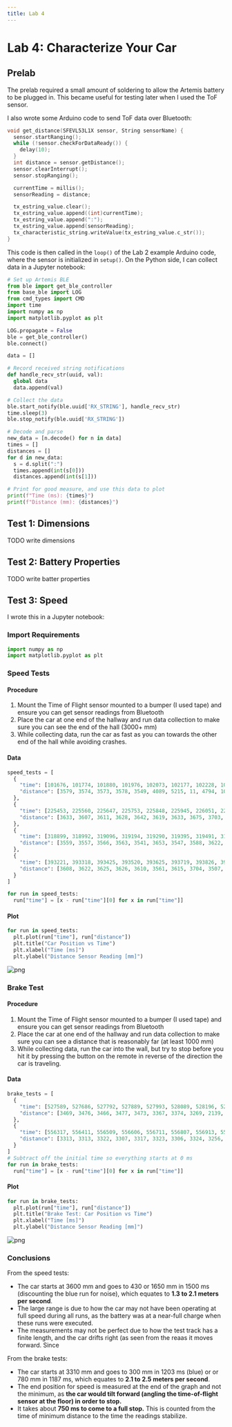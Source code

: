 ```yaml
---
title: Lab 4
---
```


# Lab 4: Characterize Your Car

## Prelab

The prelab required a small amount of soldering to allow the Artemis battery to be plugged in. This became useful for testing later when I used the ToF sensor.

I also wrote some Arduino code to send ToF data over Bluetooth:

```cpp
void get_distance(SFEVL53L1X sensor, String sensorName) {
  sensor.startRanging();
  while (!sensor.checkForDataReady()) {
    delay(10);
  }
  int distance = sensor.getDistance();
  sensor.clearInterrupt();
  sensor.stopRanging();

  currentTime = millis();
  sensorReading = distance;

  tx_estring_value.clear();
  tx_estring_value.append((int)currentTime);
  tx_estring_value.append(":");
  tx_estring_value.append(sensorReading);
  tx_characteristic_string.writeValue(tx_estring_value.c_str());
}
```

This code is then called in the `loop()` of the Lab 2 example Arduino code, where the sensor is initialized in `setup()`. On the Python side, I can collect data in a Jupyter notebook:

```python
# Set up Artemis BLE 
from ble import get_ble_controller
from base_ble import LOG
from cmd_types import CMD
import time
import numpy as np
import matplotlib.pyplot as plt

LOG.propagate = False
ble = get_ble_controller()
ble.connect()

data = []

# Record received string notifications 
def handle_recv_str(uuid, val):
  global data
  data.append(val)

# Collect the data
ble.start_notify(ble.uuid['RX_STRING'], handle_recv_str)
time.sleep(3)
ble.stop_notify(ble.uuid['RX_STRING'])

# Decode and parse
new_data = [n.decode() for n in data]
times = []
distances = []
for d in new_data:
  s = d.split(":")
  times.append(int(s[0]))
  distances.append(int(s[1]))

# Print for good measure, and use this data to plot
print(f"Time (ms): {times}")
print(f"Distance (mm): {distances}")
```

## Test 1: Dimensions
TODO write dimensions


## Test 2: Battery Properties
TODO write batter properties

## Test 3: Speed

I wrote this in a Jupyter notebook:

### Import Requirements

```python
import numpy as np
import matplotlib.pyplot as plt
```

### Speed Tests

#### Procedure
1. Mount the Time of Flight sensor mounted to a bumper (I used tape) and ensure you can get sensor readings from Bluetooth
2. Place the car at one end of the hallway and run data collection to make sure you can see the end of the hall (3000+ mm)
3. While collecting data, run the car as fast as you can towards the other end of the hall while avoiding crashes.

#### Data


```python
speed_tests = [
  {
    "time": [101676, 101774, 101880, 101976, 102073, 102177, 102228, 102333, 102385, 102483, 102579, 102684, 102782, 102879, 102986, 103081, 103187, 103283, 103391, 103485, 103589, 103684, 103789, 103883, 103991, 104078, 104176, 104282, 104380, 104484, 104582],
    "distance": [3579, 3574, 3573, 3578, 3549, 4089, 5215, 11, 4794, 105, 63, 85, 60, 26, 32, 31, 24, 3510, 773, 299, 466, 1285, 786, 944, 681, 711, 149, 63, 61, 62, 68]
  },
  {
    "time": [225453, 225560, 225647, 225753, 225848, 225945, 226051, 226146, 226244, 226340, 226444, 226542, 226648, 226743, 226848, 226941, 227048, 227142, 227239, 227337, 227442, 227535, 227642, 227736, 227834, 227939, 228032, 228138, 228234, 228339],
    "distance": [3633, 3607, 3611, 3628, 3642, 3619, 3633, 3675, 3703, 3662, 3682, 3682, 3670, 3738, 3665, 3529, 3262, 2888, 2570, 2267, 1935, 1547, 1258, 555, 194, 290, 339, 385, 416, 430]
  },
  {
    "time": [318899, 318992, 319096, 319194, 319290, 319395, 319491, 319597, 319691, 319795, 319889, 319995, 320088, 320192, 320289, 320387, 320483, 320587, 320681, 320787, 320882, 320987, 321083, 321190, 321284, 321382, 321479, 321583, 321677, 321783],
    "distance": [3559, 3557, 3566, 3563, 3541, 3653, 3547, 3588, 3622, 3631, 3665, 3651, 3688, 3761, 3691, 3618, 3515, 3483, 3276, 2998, 2928, 2741, 2595, 2454, 2328, 2189, 2056, 1912, 1768, 1654]
  },
  {
    "time": [393221, 393318, 393425, 393520, 393625, 393719, 393826, 393923, 394027, 394125, 394222, 394329, 394424, 394530, 394626, 394731, 394828, 394926, 395022, 395120, 395226, 395319, 395424, 395518, 395622, 395717, 395814, 395918, 396013, 396111],
    "distance": [3608, 3622, 3625, 3626, 3610, 3561, 3615, 3704, 3507, 3582, 3513, 3588, 3541, 3689, 3620, 3469, 3323, 3142, 2912, 2704, 2403, 2289, 2137, 1933, 1663, 1391, 840, 638, 500, 424]
  }
]

for run in speed_tests:
  run["time"] = [x - run["time"][0] for x in run["time"]]
```

#### Plot


```python
for run in speed_tests:
  plt.plot(run["time"], run["distance"])
  plt.title("Car Position vs Time")
  plt.xlabel("Time [ms]")
  plt.ylabel("Distance Sensor Reading [mm]")
```


    
![png](speed-graph.png)
    


### Brake Test

#### Procedure
1. Mount the Time of Flight sensor mounted to a bumper (I used tape) and ensure you can get sensor readings from Bluetooth
2. Place the car at one end of the hallway and run data collection to make sure you can see a distance that is reasonably far (at least 1000 mm)
3. While collecting data, run the car into the wall, but try to stop before you hit it by pressing the button on the remote in reverse of the direction the car is traveling.

#### Data


```python
brake_tests = [
  {
    "time": [527589, 527686, 527792, 527889, 527993, 528089, 528196, 528290, 528396, 528493, 528590, 528694, 528792, 528889, 528987, 529091, 529187, 529291, 529384, 529488, 529581, 529685, 529778, 529882, 529975, 530079, 530172, 530277, 530375, 530479],
    "distance": [3469, 3476, 3466, 3477, 3473, 3367, 3374, 3269, 2139, 1590, 1174, 741, 349, 187, 137, 119, 168, 203, 259, 287, 298, 298, 300, 298, 298, 297, 299, 301, 300, 300]
  },
  {
    "time": [556317, 556411, 556509, 556606, 556711, 556807, 556913, 557007, 557113, 557207, 557304, 557410, 557504, 557610, 557704, 557812, 557906, 558010, 558103, 558207, 558300, 558404, 558497, 558604, 558700, 558804, 558900, 559004, 559100, 559204],
    "distance": [3313, 3313, 3322, 3307, 3317, 3323, 3306, 3324, 3256, 2672, 1844, 1364, 874, 506, 422, 447, 715, 710, 848, 794, 788, 782, 784, 786, 787, 783, 787, 782, 782, 780]
  }
]
# Subtract off the initial time so everything starts at 0 ms
for run in brake_tests:
  run["time"] = [x - run["time"][0] for x in run["time"]]
```

#### Plot


```python
for run in brake_tests:
  plt.plot(run["time"], run["distance"])
  plt.title("Brake Test: Car Position vs Time")
  plt.xlabel("Time [ms]")
  plt.ylabel("Distance Sensor Reading [mm]")
```


    
![png](brake-graph.png)
    


### Conclusions

From the speed tests:
- The car starts at 3600 mm and goes to 430 or 1650 mm in 1500 ms (discounting the blue run for noise), which equates to **1.3 to 2.1 meters per second**. 
- The large range is due to how the car may not have been operating at full speed during all runs, as the battery was at a near-full charge when these runs were executed.
- The measurements may not be perfect due to how the test track has a finite length, and the car drifts right (as seen from the reaas it moves forward. Since 

From the brake tests:
- The car starts at 3310 mm and goes to 300 mm in 1203 ms (blue) or or 780 mm in 1187 ms, which equates to **2.1 to 2.5 meters per second**. 
- The end position for speed is measured at the end of the graph and not the minimum, as **the car would tilt forward (angling the time-of-flight sensor at the floor) in order to stop.** 
- It takes about **750 ms to come to a full stop.** This is counted from the time of minimum distance to the time the readings stabilize.

